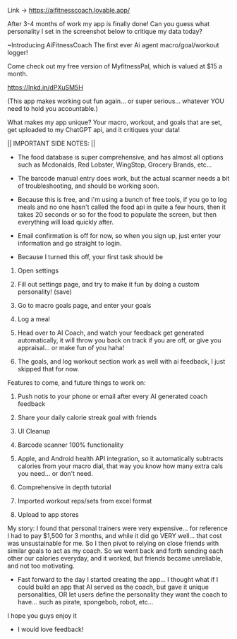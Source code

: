Link -> https://aifitnesscoach.lovable.app/

After 3-4 months of work my app is finally done! Can you guess what personality I set in the screenshot below to critique my data today? 

~Introducing AiFitnessCoach The first ever Ai agent macro/goal/workout logger!

Come check out my free version of MyfitnessPal, which is valued at $15 a month. 

https://lnkd.in/dPXuSM5H

(This app makes working out fun again... or super serious... whatever YOU need to hold you accountable.)

What makes my app unique? Your macro, workout, and goals that are set, get uploaded to my ChatGPT api, and it critiques your data!

|| IMPORTANT SIDE NOTES: ||

 - The food database is super comprehensive, and has almost all options such as Mcdonalds, Red Lobster, WingStop, Grocery Brands, etc...

 - The barcode manual entry does work, but the actual scanner needs a bit of troubleshooting, and should be working soon.

 - Because this is free, and i'm using a bunch of free tools, if you go to log meals and no one hasn't called the food api in quite a few hours, then it takes 20 seconds or so for the food to populate the screen, but then everything will load quickly after.

 - Email confirmation is off for now, so when you sign up, just enter your information and go straight to login.

 - Because I turned this off, your first task should be 
1) Open settings
2) Fill out settings page, and try to make it fun by doing a custom personality! (save) 
3) Go to macro goals page, and enter your goals
4) Log a meal
5) Head over to AI Coach, and watch your feedback get generated automatically, it will throw you back on track if you are off, or give you appraisal... or make fun of you haha!

6) The goals, and log workout section work as well with ai feedback, I just skipped that for now.


Features to come, and future things to work on: 

1) Push notis to your phone or email after every AI generated coach feedback

2) Share your daily calorie streak goal with friends

3) UI Cleanup

4) Barcode scanner 100% functionality

5) Apple, and Android health API integration, so it automatically subtracts calories from your macro dial, that way you know how many extra cals you need... or don't need.

6) Comprehensive in depth tutorial

7) Imported workout reps/sets from excel format

8) Upload to app stores

My story: I found that personal trainers were very expensive... for reference I had to pay $1,500 for 3 months, and while it did go VERY well... that cost was unsustainable for me. So I then pivot to relying on close friends with similar goals to act as my coach. So we went back and forth sending each other our calories everyday, and it worked, but friends became unreliable, and not too motivating.

- Fast forward to the day I started creating the app... I thought what if I could build an app that AI served as the coach, but gave it unique personalities, OR let users define the personality they want the coach to have... such as pirate, spongebob, robot, etc...

I hope you guys enjoy it
 
 - I would love feedback!
